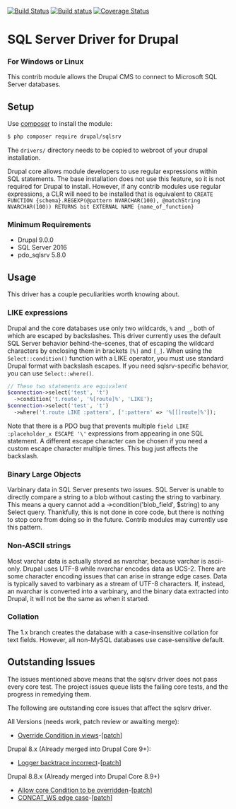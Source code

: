 [![Build Status](https://travis-ci.org/Beakerboy/sqlsrv.svg?branch=8.x-1.x)](https://travis-ci.org/Beakerboy/sqlsrv)
[![Build status](https://ci.appveyor.com/api/projects/status/xk6gh0rtta8d24hg/branch/8.x-1.x?svg=true)](https://ci.appveyor.com/project/Beakerboy/sqlsrv/branch/8.x-1.x)
[![Coverage Status](https://coveralls.io/repos/github/Beakerboy/sqlsrv/badge.svg?branch=8.x-1.x)](https://coveralls.io/github/Beakerboy/sqlsrv?branch=8.x-1.x)

SQL Server Driver for Drupal
=====================

### For Windows or Linux

This contrib module allows the Drupal CMS to connect to Microsoft SQL Server
databases.

Setup
-----

Use [composer](http://getcomposer.org) to install the module:

```bash
$ php composer require drupal/sqlsrv
```

The `drivers/` directory needs to be copied to webroot of your drupal
installation.

Drupal core allows module developers to use regular expressions within SQL
statements. The base installation does not use this feature, so it is not
required for Drupal to install. However, if any contrib modules use regular
expressions, a CLR will need to be installed that is equivalent to 
`CREATE
   FUNCTION {schema}.REGEXP(@pattern NVARCHAR(100), @matchString NVARCHAR(100))
   RETURNS bit EXTERNAL NAME {name_of_function}`

### Minimum Requirements
 * Drupal 9.0.0
 * SQL Server 2016
 * pdo_sqlsrv 5.8.0

Usage
-----

This driver has a couple peculiarities worth knowing about.

### LIKE expressions

Drupal and the core databases use only two wildcards, `%` and `_`, both of which
are escaped by backslashes. This driver currently uses the default SQL Server
behavior behind-the-scenes, that of escaping the wildcard characters by
enclosing them in brackets `[%]` and `[_]`. When using the `Select::condition()`
function with a LIKE operator, you must use standard Drupal format with
backslash escapes. If you need sqlsrv-specific behavior, you can use
`Select::where()`.
```php
// These two statements are equivalent
$connection->select('test', 't')
  ->condition('t.route', '%[route]%', 'LIKE');
$connection->select('test', 't')
  ->where('t.route LIKE :pattern', [':pattern' => '%[[]route]%']);
```
Note that there is a PDO bug that prevents multiple
`field LIKE :placeholder_x ESCAPE '\'` expressions from appearing in one SQL
statement. A different escape character can be chosen if you need a custom
escape character multiple times. This bug just affects the backslash.

### Binary Large Objects

Varbinary data in SQL Server presents two issues. SQL Server is unable to
directly compare a string to a blob without casting the string to varbinary.
This means a query cannot add a ->condition('blob_field', $string) to any
Select query. Thankfully, this is not done in core code, but there is nothing
to stop core from doing so in the future. Contrib modules may currently use
this pattern.

### Non-ASCII strings

Most varchar data is actually stored as nvarchar, because varchar is ascii-only.
Drupal uses UTF-8 while nvarchar encodes data as UCS-2. There are some character
encoding issues that can arise in strange edge cases. Data is typically saved to
varbinary as a stream of UTF-8 characters. If, instead, an nvarchar is converted
into a varbinary, and the binary data extracted into Drupal, it will not be the
same as when it started.

### Collation

The 1.x branch creates the database with a case-insensitive collation for text
fields. However, all non-MySQL databases use case-sensitive default.

Outstanding Issues
-----
The issues mentioned above means that the sqlsrv driver does not pass every core
test. The project issues queue lists the failing core tests, and the progress in
remedying them.

The following are outstanding core issues that affect the sqlsrv driver.

All Versions (needs work, patch review or awaiting merge):
* [Override Condition in views](https://www.drupal.org/node/3130655)-[[patch](https://www.drupal.org/files/issues/2020-04-24/3130655-3.patch)]

Drupal 8.x (Already merged into Drupal Core 9+):
* [Logger backtrace incorrect](https://www.drupal.org/node/2867788)-[[patch](https://www.drupal.org/files/issues/2020-02-22/2867788-79.patch)]

Drupal 8.8.x (Already merged into Drupal Core 8.9+)
* [Allow core Condition to be overridden](https://www.drupal.org/node/3113403)-\[[patch](https://www.drupal.org/files/issues/2020-03-10/3113403-33.patch)]
* [CONCAT_WS edge case](https://www.drupal.org/node/3131379)-[[patch](https://www.drupal.org/files/issues/2020-05-05/3131379-8.patch)]
